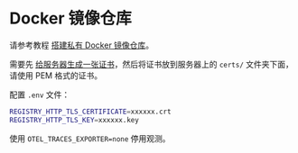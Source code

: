 # Docker 镜像仓库

请参考教程 [搭建私有 Docker 镜像仓库](https://docs.alexsun.top/public/ops/docker/docker-registry/)。

需要先 [给服务器生成一张证书](https://docs.alexsun.top/public/blog/2024-06/certs-maker.html)，然后将证书放到服务器上的 `certs/` 文件夹下面，请使用 PEM 格式的证书。

配置 `.env` 文件：

```bash
REGISTRY_HTTP_TLS_CERTIFICATE=xxxxxx.crt
REGISTRY_HTTP_TLS_KEY=xxxxxx.key
```

使用 `OTEL_TRACES_EXPORTER=none` 停用观测。
